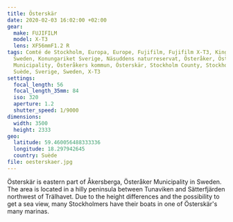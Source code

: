 ```yaml
---
title: Österskär
date: 2020-02-03 16:02:00 +02:00
gear:
  make: FUJIFILM
  model: X-T3
  lens: XF56mmF1.2 R
tags: Comté de Stockholm, Europa, Europe, Fujifilm, Fujifilm X-T3, Kingdom of
  Sweden, Konungariket Sverige, Näsuddens naturreservat, Österåker, Österåker
  Municipality, Österåkers kommun, Österskär, Stockholm County, Stockholms län,
  Suède, Sverige, Sweden, X-T3
settings:
  focal_length: 56
  focal_length_35mm: 84
  iso: 320
  aperture: 1.2
  shutter_speed: 1/9000
dimensions:
  width: 3500
  height: 2333
geo:
  latitude: 59.460056488333336
  longitude: 18.297942645
  country: Suède
file: oesterskaer.jpg
---
```


Österskär is eastern part of Åkersberga, Österåker Municipality in Sweden. The area is located in a hilly peninsula between Tunaviken and Sätterfjärden northwest of Trälhavet. Due to the height differences and the possibility to get a sea view, many Stockholmers have their boats in one of Österskär's many marinas.
